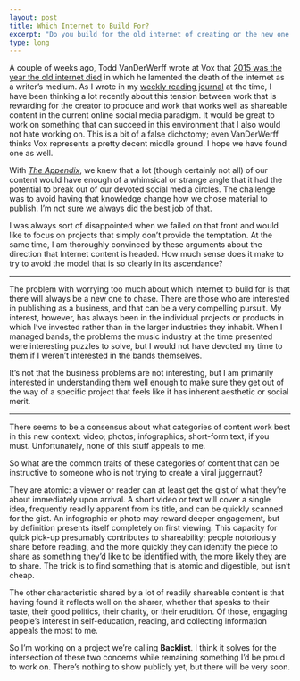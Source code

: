 ```yaml
---
layout: post
title: Which Internet to Build For?
excerpt: "Do you build for the old internet of creating or the new one of sharing?"
type: long
---
```


A couple of weeks ago, Todd VanDerWerff wrote at Vox that [2015 was the year the old internet died](http://www.vox.com/2015/8/6/9099357/internet-dead-end) in which he lamented the death of the internet as a writer’s medium. As I wrote in my [weekly reading journal](http://tinaja.computer/2015/08/09/weekly-read.html) at the time, I have been thinking a lot recently about this tension between work that is rewarding for the creator to produce and work that works well as shareable content in the current online social media paradigm. It would be great to work on something that can succeed in this environment that I also would not hate working on. This is a bit of a false dichotomy; even VanDerWerff thinks Vox represents a pretty decent middle ground. I hope we have found one as well.

With [_The Appendix_](http://theappendix.net), we knew that a lot (though certainly not all) of our content would have enough of a whimsical or strange angle that it had the potential to break out of our devoted social media circles. The challenge was to avoid having that knowledge change how we chose material to publish. I’m not sure we always did the best job of that.

I was always sort of disappointed when we failed on that front and would like to focus on projects that simply don’t provide the temptation. At the same time, I am thoroughly convinced by these arguments about the direction that Internet content is headed. How much sense does it make to try to avoid the model that is so clearly in its ascendance?

---

The problem with worrying too much about which internet to build for is that there will always be a new one to chase. There are those who are interested in publishing as a business, and that can be a very compelling pursuit. My interest, however, has always been in the individual projects or products in which I’ve invested rather than in the larger industries they inhabit. When I managed bands, the problems the music industry at the time presented were interesting puzzles to solve, but I would not have devoted my time to them if I weren’t interested in the bands themselves. 

It’s not that the business problems are not interesting, but I am primarily interested in understanding them well enough to make sure they get out of the way of a specific project that feels like it has inherent aesthetic or social merit.

---

There seems to be a consensus about what categories of content work best in this new context: video; photos; infographics; short-form text, if you must. Unfortunately, none of this stuff appeals to me.

So what are the common traits of these categories of content that can be instructive to someone who is not trying to create a viral juggernaut?

They are atomic: a viewer or reader can at least get the gist of what they’re about immediately upon arrival. A short video or text will cover a single idea, frequently readily apparent from its title, and can be quickly scanned for the gist. An infographic or photo may reward deeper engagement, but by definition presents itself completely on first viewing. This capacity for quick pick-up presumably contributes to shareability; people notoriously share before reading, and the more quickly they can identify the piece to share as something they’d like to be identified with, the more likely they are to share. The trick is to find something that is atomic and digestible, but isn’t cheap.

The other characteristic shared by a lot of readily shareable content is that having found it reflects well on the sharer, whether that speaks to their taste, their good politics, their charity, or their erudition. Of those, engaging people’s interest in self-education, reading, and collecting information appeals the most to me.

So I’m working on a project we’re calling **Backlist**. I think it solves for the intersection of these two concerns while remaining something I’d be proud to work on. There’s nothing to show publicly yet, but there will be very soon.